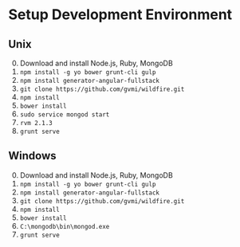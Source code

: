 # Setup Development Environment
## Unix
0. Download and install Node.js, Ruby, MongoDB
1. `npm install -g yo bower grunt-cli gulp`
2. `npm install generator-angular-fullstack`
3. `git clone https://github.com/gvmi/wildfire.git`
4. `npm install`
5. `bower install`
6. `sudo service mongod start`
7. `rvm 2.1.3`
8. `grunt serve`

## Windows
0. Download and install Node.js, Ruby, MongoDB
1. `npm install -g yo bower grunt-cli gulp`
2. `npm install generator-angular-fullstack`
3. `git clone https://github.com/gvmi/wildfire.git`
4. `npm install`
5. `bower install`
6. `C:\mongodb\bin\mongod.exe`
7. `grunt serve`